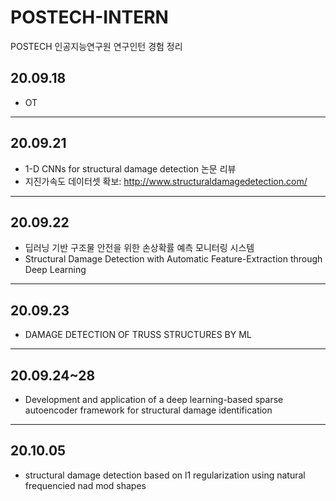 # POSTECH-INTERN
POSTECH 인공지능연구원 연구인턴 경험 정리

## 20.09.18
- OT
---
## 20.09.21
- 1-D CNNs for structural damage detection 논문 리뷰
- 지진가속도 데이터셋 확보: <http://www.structuraldamagedetection.com/>
---
## 20.09.22
- 딥러닝 기반 구조물 안전을 위한 손상확률 예측 모니터링 시스템
- Structural Damage Detection with Automatic Feature-Extraction through Deep Learning
---
## 20.09.23
- DAMAGE DETECTION OF TRUSS STRUCTURES BY ML
---
## 20.09.24~28
- Development and application of a deep learning-based sparse autoencoder framework for structural damage identification
---
## 20.10.05
- structural damage detection based on l1 regularization using natural frequencied nad mod shapes